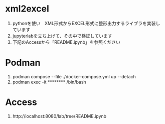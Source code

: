 # xml2excel
1. pythonを使い　XML形式からEXCEL形式に整形出力するライブラを実装しています
1. jupyterlabを立ち上げて、その中で検証しています
1. 下記のAccessから「README.ipynb」を参照ください

# Podman
1. podman compose --file ./docker-compose.yml up --detach
1. podman exec -it ******** /bin/bash

# Access
1. http://localhost:8080/lab/tree/README.ipynb